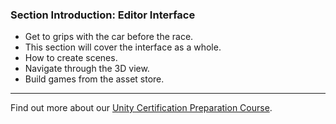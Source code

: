 ### Section Introduction: Editor Interface ###

+ Get to grips with the car before the race.
+ This section will cover the interface as a whole.
+ How to create scenes.
+ Navigate through the 3D view.
+ Build games from the asset store.

---
Find out more about our [Unity Certification Preparation Course](https://www.udemy.com/unitycert?couponCode=GitHubDiscount).
